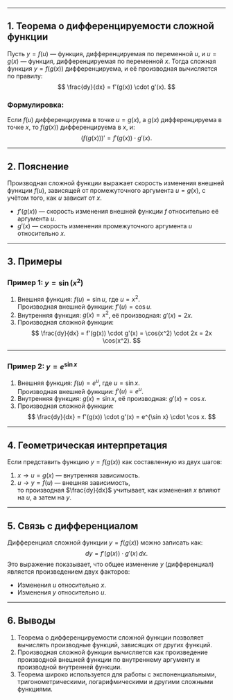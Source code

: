 

---

## 1. Теорема о дифференцируемости сложной функции

Пусть $y = f(u)$ — функция, дифференцируемая по переменной $u$, и $u = g(x)$ — функция, дифференцируемая по переменной $x$. Тогда сложная функция $y = f(g(x))$ дифференцируема, и её производная вычисляется по правилу:
$$
\frac{dy}{dx} = f'(g(x)) \cdot g'(x).
$$

### Формулировка:
Если $f(u)$ дифференцируема в точке $u = g(x)$, а $g(x)$ дифференцируема в точке $x$, то $f(g(x))$ дифференцируема в $x$, и:
$$
(f(g(x)))' = f'(g(x)) \cdot g'(x).
$$

---

## 2. Пояснение

Производная сложной функции выражает скорость изменения внешней функции $f(u)$, зависящей от промежуточного аргумента $u = g(x)$, с учётом того, как $u$ зависит от $x$.

- $f'(g(x))$ — скорость изменения внешней функции $f$ относительно её аргумента $u$.
- $g'(x)$ — скорость изменения промежуточного аргумента $u$ относительно $x$.

---

## 3. Примеры

### Пример 1: $y = \sin(x^2)$  
1. Внешняя функция: $f(u) = \sin u$, где $u = x^2$.  
   Производная внешней функции: $f'(u) = \cos u$.  
2. Внутренняя функция: $g(x) = x^2$, её производная: $g'(x) = 2x$.  
3. Производная сложной функции:  
   $$
   \frac{dy}{dx} = f'(g(x)) \cdot g'(x) = \cos(x^2) \cdot 2x = 2x \cos(x^2).
   $$

---

### Пример 2: $y = e^{\sin x}$  
1. Внешняя функция: $f(u) = e^u$, где $u = \sin x$.  
   Производная внешней функции: $f'(u) = e^u$.  
2. Внутренняя функция: $g(x) = \sin x$, её производная: $g'(x) = \cos x$.  
3. Производная сложной функции:  
   $$
   \frac{dy}{dx} = f'(g(x)) \cdot g'(x) = e^{\sin x} \cdot \cos x.
   $$

---

## 4. Геометрическая интерпретация

Если представить функцию $y = f(g(x))$ как составленную из двух шагов:
1. $x \to u = g(x)$ — внутренняя зависимость.
2. $u \to y = f(u)$ — внешняя зависимость,  
то производная $\frac{dy}{dx}$ учитывает, как изменения $x$ влияют на $u$, а затем на $y$.

---

## 5. Связь с дифференциалом

Дифференциал сложной функции $y = f(g(x))$ можно записать как:
$$
dy = f'(g(x)) \cdot g'(x) \, dx.
$$
Это выражение показывает, что общее изменение $y$ (дифференциал) является произведением двух факторов:
- Изменения $u$ относительно $x$.
- Изменения $y$ относительно $u$.

---

## 6. Выводы

1. Теорема о дифференцируемости сложной функции позволяет вычислять производные функций, зависящих от других функций.
2. Производная сложной функции вычисляется как произведение производной внешней функции по внутреннему аргументу и производной внутренней функции.
3. Теорема широко используется для работы с экспоненциальными, тригонометрическими, логарифмическими и другими сложными функциями.
